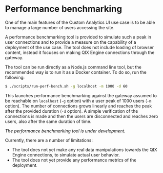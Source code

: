 # Performance benchmarking

One of the main features of the Custom Analytics UI use case is to be able to manage a large number of users accessing the site.

A performance benchmarking tool is provided to simulate such a peak in user connections and to provide a measure on the capability of a deployment of the use case. The tool does not include loading of browser content, instead it focuses on making QIX Engine connections through the gateway.

The tool can be run directly as a Node.js command line tool, but the recommended way is to run it as a Docker container. To do so, run the following:

```sh
$ ./scripts/run-perf-bench.sh -g localhost -m 1000 -d 60
```

This launches performance benchmarking against the gateway assumed to be reachable on `localhost` (`-g` option) with a user peak of 1000 users (`-m` option). The number of connections grows linearly and reaches the peak after the provided duration (`-d` option). A simple verification of the connections is made and then the users are disconnected and reaches zero users, also after the same duration of time.

_The performance benchmarking tool is under development._

Currently, there are a number of limitations:

* The tool does not yet make any real data manipulations towards the QIX Engine connections, to simulate actual user behavior.
* The tool does not yet provide any performance metrics of the deployment.
